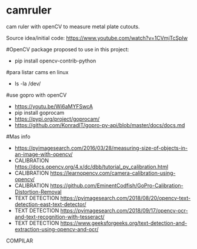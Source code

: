 # camruler
cam ruler with openCV to measure metal plate cutouts.

Source idea/initial code: https://www.youtube.com/watch?v=1CVmjTcSpIw


#OpenCV package proposed to use in this project: 
-   pip install opencv-contrib-python

#para listar cams en linux 
-   ls -la /dev/

#use gopro with openCV
-   https://youtu.be/Wi6aMYFSwcA
-   pip install goprocam
-   https://pypi.org/project/goprocam/
-   https://github.com/KonradIT/gopro-py-api/blob/master/docs/docs.md

#Mas info
-   https://pyimagesearch.com/2016/03/28/measuring-size-of-objects-in-an-image-with-opencv/
-   CALIBRATION https://docs.opencv.org/4.x/dc/dbb/tutorial_py_calibration.html
-   CALIBRATION https://learnopencv.com/camera-calibration-using-opencv/
-   CALIBRATION https://github.com/EminentCodfish/GoPro-Calibration-Distortion-Removal
-   TEXT DETECTION https://pyimagesearch.com/2018/08/20/opencv-text-detection-east-text-detector/
-   TEXT DETECTION https://pyimagesearch.com/2018/09/17/opencv-ocr-and-text-recognition-with-tesseract/
-   TEXT DETECTION https://www.geeksforgeeks.org/text-detection-and-extraction-using-opencv-and-ocr/

COMPILAR